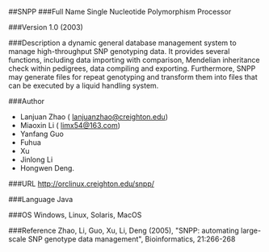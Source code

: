 ##SNPP
###Full Name
Single Nucleotide Polymorphism Processor

###Version
1.0 (2003)

###Description
a dynamic general database management system to manage high-throughput SNP genotyping data. It provides several functions, including data importing with comparison, Mendelian inheritance check within pedigrees, data compiling and exporting. Furthermore, SNPP may generate files for repeat genotyping and transform them into files that can be executed by a liquid handling system.

###Author
* Lanjuan Zhao ( lanjuanzhao@creighton.edu)
* Miaoxin Li ( limx54@163.com)
* Yanfang Guo
* Fuhua
* Xu
* Jinlong Li
* Hongwen Deng.

###URL
http://orclinux.creighton.edu/snpp/

###Language
Java

###OS
Windows, Linux, Solaris, MacOS

###Reference
Zhao, Li, Guo, Xu, Li, Deng (2005), "SNPP: automating large-scale SNP genotype data management", Bioinformatics, 21:266-268


